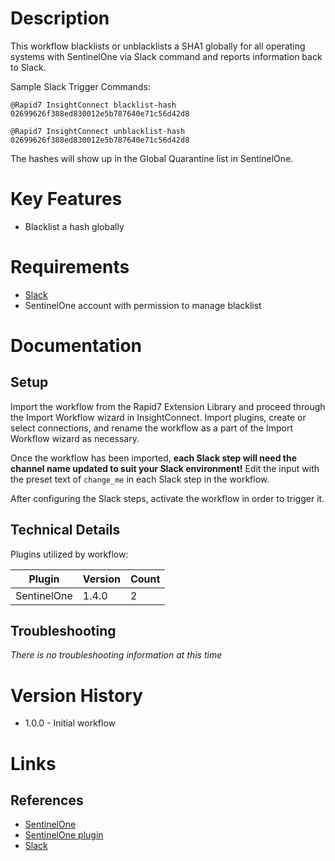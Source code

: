 # Description

This workflow blacklists or unblacklists a SHA1 globally for all operating systems with SentinelOne via Slack command and reports information back to Slack.

Sample Slack Trigger Commands:

`@Rapid7 InsightConnect blacklist-hash 02699626f388ed830012e5b787640e71c56d42d8`

`@Rapid7 InsightConnect unblacklist-hash 02699626f388ed830012e5b787640e71c56d42d8`

The hashes will show up in the Global Quarantine list in SentinelOne.

# Key Features

* Blacklist a hash globally

# Requirements

* [Slack](https://insightconnect.help.rapid7.com/docs/configure-slack-for-chatops)
* SentinelOne account with permission to manage blacklist

# Documentation

## Setup

Import the workflow from the Rapid7 Extension Library and proceed through the Import Workflow wizard in InsightConnect. Import plugins, create or select connections, and rename the workflow as a part of the Import Workflow wizard as necessary.

Once the workflow has been imported, **each Slack step will need the channel name updated to suit your Slack environment!** Edit the input with the preset text of `change_me` in each Slack step in the workflow.

After configuring the Slack steps, activate the workflow in order to trigger it.
 
## Technical Details

Plugins utilized by workflow:

|Plugin|Version|Count|
|----|----|--------|
|SentinelOne|1.4.0|2|

## Troubleshooting

_There is no troubleshooting information at this time_

# Version History

* 1.0.0 - Initial workflow

# Links

## References

* [SentinelOne](https://www.sentinelone.com/)
* [SentinelOne plugin](https://extensions.rapid7.com/extension/sentinelone)
* [Slack](https://slack.com)
